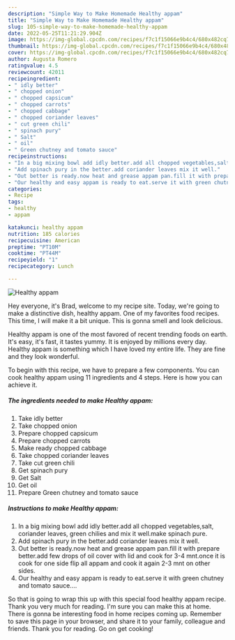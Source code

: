```yaml
---
description: "Simple Way to Make Homemade Healthy appam"
title: "Simple Way to Make Homemade Healthy appam"
slug: 105-simple-way-to-make-homemade-healthy-appam
date: 2022-05-25T11:21:29.904Z
image: https://img-global.cpcdn.com/recipes/f7c1f15066e9b4c4/680x482cq70/healthy-appam-recipe-main-photo.jpg
thumbnail: https://img-global.cpcdn.com/recipes/f7c1f15066e9b4c4/680x482cq70/healthy-appam-recipe-main-photo.jpg
cover: https://img-global.cpcdn.com/recipes/f7c1f15066e9b4c4/680x482cq70/healthy-appam-recipe-main-photo.jpg
author: Augusta Romero
ratingvalue: 4.5
reviewcount: 42011
recipeingredient:
- " idly better"
- " chopped onion"
- " chopped capsicum"
- " chopped carrots"
- " chopped cabbage"
- " chopped coriander leaves"
- " cut green chili"
- " spinach pury"
- " Salt"
- " oil"
- " Green chutney and tomato sauce"
recipeinstructions:
- "In a big mixing bowl add idly better.add all chopped vegetables,salt, coriander leaves, green chilies and mix it well.make spinach pure."
- "Add spinach pury in the better.add coriander leaves mix it well."
- "Out better is ready.now heat and grease appam pan.fill it with prepare better.add few drops of oil cover with lid and cook for 3-4 mnt.once it is cook for one side flip all appam and cook it again 2-3 mnt on other sides."
- "Our healthy and easy appam is ready to eat.serve it with green chutney and tomato sauce...."
categories:
- Recipe
tags:
- healthy
- appam

katakunci: healthy appam 
nutrition: 185 calories
recipecuisine: American
preptime: "PT10M"
cooktime: "PT44M"
recipeyield: "1"
recipecategory: Lunch

---
```



![Healthy appam](https://img-global.cpcdn.com/recipes/f7c1f15066e9b4c4/680x482cq70/healthy-appam-recipe-main-photo.jpg)

Hey everyone, it's Brad, welcome to my recipe site. Today, we're going to make a distinctive dish, healthy appam. One of my favorites food recipes. This time, I will make it a bit unique. This is gonna smell and look delicious.



Healthy appam is one of the most favored of recent trending foods on earth. It's easy, it's fast, it tastes yummy. It is enjoyed by millions every day. Healthy appam is something which I have loved my entire life. They are fine and they look wonderful.


To begin with this recipe, we have to prepare a few components. You can cook healthy appam using 11 ingredients and 4 steps. Here is how you can achieve it.

<!--inarticleads1-->

##### The ingredients needed to make Healthy appam:

1. Take  idly better
1. Take  chopped onion
1. Prepare  chopped capsicum
1. Prepare  chopped carrots
1. Make ready  chopped cabbage
1. Take  chopped coriander leaves
1. Take  cut green chili
1. Get  spinach pury
1. Get  Salt
1. Get  oil
1. Prepare  Green chutney and tomato sauce




<!--inarticleads2-->

##### Instructions to make Healthy appam:

1. In a big mixing bowl add idly better.add all chopped vegetables,salt, coriander leaves, green chilies and mix it well.make spinach pure.
1. Add spinach pury in the better.add coriander leaves mix it well.
1. Out better is ready.now heat and grease appam pan.fill it with prepare better.add few drops of oil cover with lid and cook for 3-4 mnt.once it is cook for one side flip all appam and cook it again 2-3 mnt on other sides.
1. Our healthy and easy appam is ready to eat.serve it with green chutney and tomato sauce....




So that is going to wrap this up with this special food healthy appam recipe. Thank you very much for reading. I'm sure you can make this at home. There is gonna be interesting food in home recipes coming up. Remember to save this page in your browser, and share it to your family, colleague and friends. Thank you for reading. Go on get cooking!
